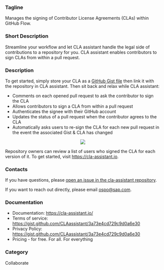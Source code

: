 ### Tagline
Manages the signing of Contributor License Agreements (CLAs) within GitHub Flow.

### Short Description
Streamline your workflow and let CLA assistant handle the legal side of contributions to a repository for you. CLA assistant enables contributors to sign CLAs from within a pull request.

### Description
To get started, simply store your CLA as a [GitHub Gist file](https://gist.github.com/) then link it with the repository in CLA assistant. Then sit back and relax while CLA assistant:

- Comments on each opened pull request to ask the contributor to sign the CLA
- Allows contributors to sign a CLA from within a pull request
- Authenticates the signee with their GitHub account
- Updates the status of a pull request when the contributor agrees to the CLA
- Automatically asks users to re-sign the CLA for each new pull request in the event the associated Gist & CLA has changed

<p align="center">
<img src="https://raw.githubusercontent.com/cla-assistant/cla-assistant/main/src/client/assets/images/preview.gif" />
</p>

Repository owners can review a list of users who signed the CLA for each version of it. To get started, visit https://cla-assistant.io.

### Contacts
If you have questions, please [open an issue in the cla-assistant repository](https://github.com/cla-assistant/cla-assistant/issues/new).

If you want to reach out directly, please email [ospo@sap.com](mailto:ospo@sap.com).

### Documentation
- Documentation: https://cla-assistant.io/
- Terms of service: https://gist.github.com/CLAassistant/3a73e4cd729c9d0a6e30
- Privacy Policy: https://gist.github.com/CLAassistant/3a73e4cd729c9d0a6e30
- Pricing - for free. For all. For everything

### Category
Collaborate
